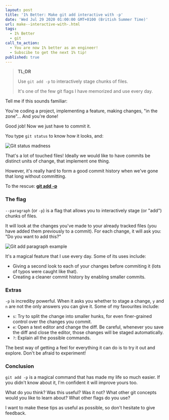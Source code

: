 ```yaml
---
layout: post
title: '1% Better: Make git add interactive with -p'
date: 'Wed Jul 29 2020 01:00:00 GMT+0100 (British Summer Time)'
url: make--interactive-with-.html
tags:
  - 1% Better
  - git
call_to_action:
  - You are now 1% better as an engineer!
  - Subscibe to get the next 1% tip!
published: true
---
```


> **TL;DR**
> 
> Use `git add -p` to interactively stage chunks of files.
> 
> It's one of the few git flags I have memorized and use every day.

Tell me if this sounds familiar:

You're coding a project, implementing a feature, making changes, "in the zone"... And you're done!

Good job! Now we just have to commit it.

You type `git status` to know how it looks, and:

![Git status madness]({{site.baseurl}}/img/for-posts/git-add-p/git-status-madness.png)

That's a lot of touched files! Ideally we would like to have commits be distinct units of change, that implement one thing.

However, it's really hard to form a good commit history when we've gone that long without committing.

To the rescue: [**git add -p**](https://git-scm.com/docs/git-add#Documentation/git-add.txt--p)

### The flag

`--paragraph` (or `-p`) is a flag that allows you to interactively stage (or "add") chunks of files.

It will look at the changes you've made to your already tracked files (you have added them previously to a commit). For each change, it will ask you: "Do you want to add this?"

![Git add paragraph example]({{site.baseurl}}/img/for-posts/git-add-p/git_add_p_example.png)

It's a magical feature that I use every day. Some of its uses include:

- Giving a second look to each of your changes before commiting it (lots of typos were caught like that).
- Creating a cleaner commit history by enabling smaller commits.

### Extras

`-p` is incrediby powerful. When it asks you whether to stage a change, `y` and `n` are not the only answers you can give it. Some of my favourites include:

- `s`: Try to split the change into smaller hunks, for even finer-grained control over the changes you commit.
- `e`: Open a text editor and change the diff. Be careful, whenever you save the diff and close the editor, those changes will be staged automatically.
- `?`: Explain all the possible commands.

The best way of getting a feel for everything it can do is to try it out and explore. Don't be afraid to experiment!

### Conclusion

`git add -p` is a magical command that has made my life so much easier. If you didn't know about it, I'm confident it will improve yours too.

What do you think? Was this useful? Was it not? What other git concepts would you like to learn about? What other flags do you use?

I want to make these tips as useful as possible, so don't hesitate to give feedback.
